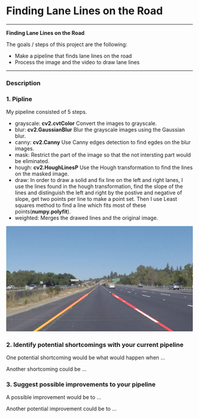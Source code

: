 # **Finding Lane Lines on the Road** 




---

**Finding Lane Lines on the Road**

The goals / steps of this project are the following:
* Make a pipeline that finds lane lines on the road
* Process the image and the video to draw lane lines



[//]: # (Image References)

[image1]: ./test_images_output/result_solidYellowLeft.jpg

---

### Description

### 1. Pipline

My pipeline consisted of 5 steps. 
* grayscale: **cv2.cvtColor** Convert the images to grayscale.
* blur: **cv2.GaussianBlur** Blur the grayscale images using the Gaussian blur.
* canny: **cv2.Canny** Use Canny edges detection to find egdes on the blur images.
* mask: Restrict the part of the image so that the not intersting part would be eliminated.
* hough: **cv2.HoughLinesP** Use the Hough transformation to find the lines on the masked image.
* draw: In order to draw a solid and fix line on the left and right lanes, I use the lines found in the hough transformation, find the slope of the lines and distinguish the left and right by the postive and negative of slope, get two points per line to make a point set. Then I use Least squares method to find a line which fits most of these points(**numpy.polyfit**).
* weighted: Merges the drawed lines and the original image.



![alt text][image1]


### 2. Identify potential shortcomings with your current pipeline


One potential shortcoming would be what would happen when ... 

Another shortcoming could be ...


### 3. Suggest possible improvements to your pipeline

A possible improvement would be to ...

Another potential improvement could be to ...
